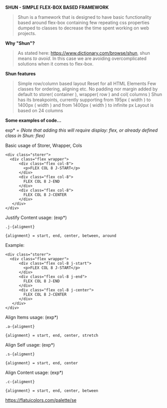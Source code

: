 **SHUN - SIMPLE FLEX-BOX BASED FRAMEWORK**
> Shun is a framework that is designed to have basic functionality
> based around flex-box containing few repeating css properties dumped to classes
> to decrease the time spent working on web projects.

**Why "Shun"?**
> As stated here: https://www.dictionary.com/browse/shun, shun means *to avoid*.
> In this case we are avoiding overcomplicated solutions when it comes to flex-box.

**Shun features**
> Simple row/column based layout
> Reset for all HTML Elements
> Few classes for ordering, aligning etc.
> No padding nor margin added by default to storer( container ), wrapper( row ) and col( columns )
> Shun has its breakpoints, currently supporting from 195px ( width ) to 1400px ( width ) and from 1400px ( width ) to infinite px
> Layout is based on 24 columns

**Some examples of code...**

exp* = *(Note that adding this will require display: flex, or already defined class in Shun: flex)*

Basic usage of Storer, Wrapper, Cols
```
<div class="storer">
  <div class="flex wrapper">
      <div class="flex col-8">
        <p>FLEX COL 8 J-START</p>
      </div>
      <div class="flex col-8">
        FLEX COL 8 J-END
      </div>
      <div class="flex col-8">
        FLEX COL 8 J-CENTER
      </div>
   </div>
</div>
```
Justify Content usage: (exp*)
```
.j-{aligment}

{alignment} = start, end, center, between, around
```
Example:
```
<div class="storer">
  <div class="flex wrapper">
      <div class="flex col-8 j-start">
        <p>FLEX COL 8 J-START</p>
      </div>
      <div class="flex col-8 j-end">
        FLEX COL 8 J-END
      </div>
      <div class="flex col-8 j-center">
        FLEX COL 8 J-CENTER
      </div>
   </div>
</div>
```

Align Items usage: (exp*)
```
.a-{aligment}

{alignment} = start, end, center, stretch
```


Align Self usage: (exp*)
```
.s-{aligment}

{alignment} = start, end, center
```

Align Content usage: (exp*)
```
.c-{aligment}

{alignment} = start, end, center, between
```


https://flatuicolors.com/palette/se
